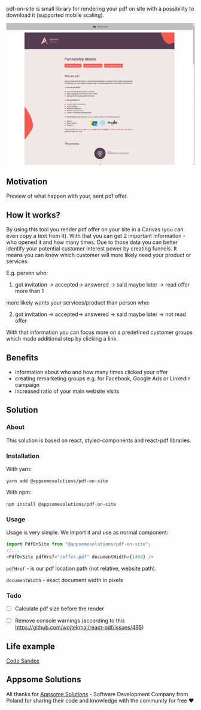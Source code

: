 pdf-on-site is small library for rendering your pdf on site with a possibility to download it (supported mobile scaling).

![alt text](https://github.com/appsome-solutions/pdf-on-site/blob/master/pdf-on-site.png "pdf rendered on blank web page with download button at the top")

## Motivation

Preview of what happen with your, sent pdf offer.

## How it works?

By using this tool you render pdf offer on your site in a Canvas (you can even copy a text from it).
With that you can get 2 important information - who opened it and how many times. 
Due to those data you can better identify your potential customer interest power by creating funnels.
It means you can know which customer will more likely need your product or services.

E.g. person who:
 1. got invitation -> accepted-> answered -> said maybe later -> read offer more than 1
 
 more likely wants your services/product than person who:
 
 2. got invitation -> accepted-> answered -> said maybe later -> not read offer
 
With that information you can focus more on a predefined customer groups which made additional step by clicking a link.

## Benefits

- information about who and how many times clicked your offer
- creating remarketing groups e.g. for Facebook, Google Ads or Linkedin campaign
- increased ratio of your main website visits

## Solution

### About
This solution is based on react, styled-components and react-pdf libraries.

### Installation

With yarn:

`yarn add @appsomesolutions/pdf-on-site`

With npm:

`npm install @appsomesolutions/pdf-on-site`

### Usage

Usage is very simple. We import it and use as normal component:
```javascript
import PdfOnSite from "@appsomesolutions/pdf-on-site";
//...
<PdfOnSite pdfHref="/offer.pdf" documentWidth={1400} />
````

`pdfHref` - is our pdf location path (not relative, website path).

`documentWidth` - exact document width in pixels

### Todo

- [ ] Calculate pdf size before the render
- [ ] Remove console warnings (according to this https://github.com/wojtekmaj/react-pdf/issues/495)


## Life example
[Code Sandox](https://codesandbox.io/s/appsomesolutionspdf-on-site-iy7t6)

## Appsome Solutions
All thanks for [Appsome Solutions](https://www.appsome-solutions.com/) - Software Development Company from Poland for sharing their code and knowledge with the community for free ❤
